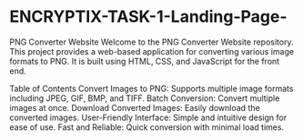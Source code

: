 # ENCRYPTIX-TASK-1-Landing-Page-
PNG Converter Website
Welcome to the PNG Converter Website repository. This project provides a web-based application for converting various image formats to PNG. It is built using HTML, CSS, and JavaScript for the front end.

Table of Contents
Convert Images to PNG: Supports multiple image formats including JPEG, GIF, BMP, and TIFF.
Batch Conversion: Convert multiple images at once.
Download Converted Images: Easily download the converted images.
User-Friendly Interface: Simple and intuitive design for ease of use.
Fast and Reliable: Quick conversion with minimal load times.
